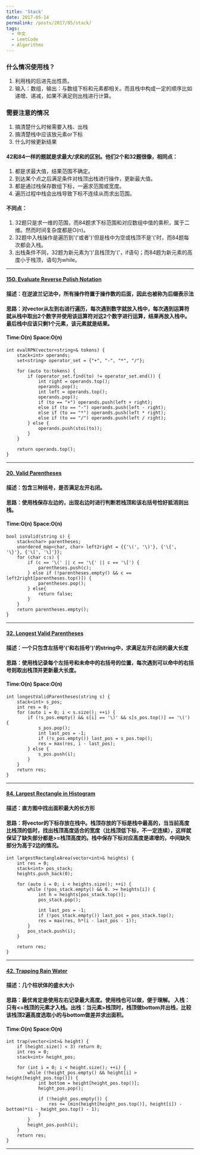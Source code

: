 ```yaml
---
title: 'Stack'
date: 2017-05-14
permalink: /posts/2017/05/stack/
tags:
  - 中文
  - LeetCode
  - Algorithms
---
```


### 什么情况使用栈？
1. 利用栈的后进先出性质。
2. 输入：数组，输出：与数组下标和元素都相关。而且栈中构成一定的顺序比如递增、递减，如果不满足则出栈进行计算。
### 需要注意的情况
1. 搞清楚什么时候需要入栈、出栈
2. 搞清楚栈中应该放元素or下标
3. 什么时候更新结果

#### 42和84一样的题就是求最大/求和的区别。他们2个和32题很像，相同点：
1. 都是求最大值，结果范围不确定。
2. 到达某个点之后满足条件对栈顶出栈进行操作，更新最大值。
3. 都是通过栈保存数组下标，一遍求范围或宽度。
4. 遍历过程中栈会出栈导致下标不连续从而求出范围。
#### 不同点：
1. 32题只是求一维的范围，而84题求下标范围和对应数组中值的乘积，属于二维。然而时间复杂度都是O(n)。
2. 32题中入栈操作是遍历到'('或者')'但是栈中为空或栈顶不是'('时，而84题每次都会入栈。
3. 出栈条件不同，32题为新元素为')'且栈顶为'('，if语句；而84题为新元素的高度小于栈顶，语句为while。
---
#### [150. Evaluate Reverse Polish Notation](https://leetcode.com/problems/evaluate-reverse-polish-notation/)
#### 描述：在逆波兰记法中，所有操作符置于操作数的后面，因此也被称为后缀表示法
#### 思路：对vector从左到右进行遍历，每次遇到数字就放入栈中，每次遇到运算符就从栈中取出2个数字并使用该运算符对这2个数字进行运算，结果再放入栈中。最后栈中应该只剩1个元素，该元素就是结果。
#### Time:O(n) Space:O(n)
```
int evalRPN(vector<string>& tokens) {
    stack<int> operands;
    set<string> operator_set = {"+", "-", "*", "/"};
    
    for (auto to:tokens) {
        if (operator_set.find(to) != operator_set.end()) {
            int right = operands.top();
            operands.pop();
            int left = operands.top();
            operands.pop();
            if (to == "+") operands.push(left + right);
            else if (to == "-") operands.push(left - right);
            else if (to == "*") operands.push(left * right);
            else if (to == "/") operands.push(left / right);
        } else {
            operands.push(stoi(to));
        }
    }
    
    return operands.top();
}
```
---
#### [20. Valid Parentheses](https://leetcode.com/problems/valid-parentheses/)
#### 描述：包含三种括号，是否满足左开右闭。
#### 思路：使用栈保存左边的，出现右边时进行判断若栈顶和该右括号恰好抵消则出栈。
#### Time:O(n) Space:O(n)
```
bool isValid(string s) {
    stack<char> parentheses;
    unordered_map<char, char> left2right = {{'\(', '\)'}, {'\{', '\}'}, {'\[', '\]'}};
    for (char c:s) {
        if (c == '\(' || c == '\{' || c == '\[') {
            parentheses.push(c);
        } else if (!parentheses.empty() && c == left2right[parentheses.top()]) {
            parentheses.pop();
        } else{
            return false;
        }
    }
    return parentheses.empty();
}
```
---
#### [32. Longest Valid Parentheses](https://leetcode.com/problems/longest-valid-parentheses/)
#### 描述：一个只包含左括号'('和右括号')'的string中，求满足左开右闭的最大长度
#### 思路：使用栈记录每个左括号和未命中的右括号的位置，每次遇到可以命中的右括号则取出栈顶并更新最大长度。
#### Time:O(n) Space:O(n)
```
int longestValidParentheses(string s) {
    stack<int> s_pos;
    int res = 0;
    for (auto i = 0; i < s.size(); ++i) {
        if (!s_pos.empty() && s[i] == '\)' && s[s_pos.top()] == '\(') {
            s_pos.pop();
            int last_pos = -1;
            if (!s_pos.empty()) last_pos = s_pos.top();
            res = max(res, i - last_pos);
        } else {
            s_pos.push(i);
        }
    }
    return res;
}
```
---
#### [84. Largest Rectangle in Histogram](https://leetcode.com/problems/largest-rectangle-in-histogram/)
#### 描述：直方图中找出面积最大的长方形
#### 思路：将vector的下标存放在栈中。栈顶存放的下标是栈中最高的，当当前高度比栈顶的低时，找出栈顶高度适合的宽度（比栈顶低下标，不一定连续），这样就保证了缺失部分都是>=栈顶高度的。栈中保存下标对应高度是递增的，中间缺失部分为高于2边的情况。
```
int largestRectangleArea(vector<int>& heights) {
    int res = 0;
    stack<int> pos_stack;
    heights.push_back(0);
    
    for (auto i = 0; i < heights.size(); ++i) {
        while (!pos_stack.empty() && 0. >= heights[i]) {
            int h = heights[pos_stack.top()];
            pos_stack.pop();
            
            int last_pos = -1;
            if (!pos_stack.empty()) last_pos = pos_stack.top();
            res = max(res, h*(i - last_pos - 1));
        }
        pos_stack.push(i);
    }
    
    return res;
}
```
---
#### [42. Trapping Rain Water](https://leetcode.com/problems/trapping-rain-water/)
#### 描述：几个柱状体的盛水大小
#### 思路：最优肯定是使用左右记录最大高度。使用栈也可以做，便于理解。 入栈：只有<=栈顶的元素才入栈。出栈：当元素>栈顶时，栈顶做bottom并出栈，比较该栈顶2遍高度选取小的与bottom做差并求出面积。
#### Time:O(n) Space:O(n)
```
int trap(vector<int>& height) {
    if (height.size() < 3) return 0;
    int res = 0;
    stack<int> height_pos;
    
    for (int i = 0; i < height.size(); ++i) {
        while (!height_pos.empty() && height[i] > height[height_pos.top()]) {
            int bottom = height[height_pos.top()];
            height_pos.pop();
            
            if (!height_pos.empty()) {
                res += (min(height[height_pos.top()], height[i]) - bottom)*(i - height_pos.top() - 1);
            }
        } 
        height_pos.push(i);
    }
    return res;
}
```
---
